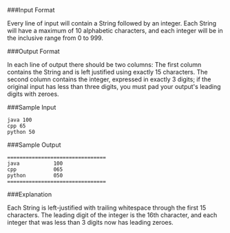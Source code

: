 ###Input Format

Every line of input will contain a String followed by an integer. 
Each String will have a maximum of 10 alphabetic characters, and each integer will be in the inclusive range from 0 to 999.

###Output Format

In each line of output there should be two columns: 
The first column contains the String and is left justified using exactly 15 characters. 
The second column contains the integer, expressed in exactly 3 digits; if the original input has less than three digits, you must pad your output's leading digits with zeroes.

###Sample Input

	java 100
	cpp 65
	python 50

###Sample Output

	================================
	java           100 
	cpp            065 
	python         050 
	================================

###Explanation

Each String is left-justified with trailing whitespace through the first 15 characters. The leading digit of the integer is the 16th  character, and each integer that was less than 3 digits now has leading zeroes.

